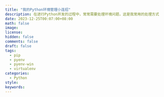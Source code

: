 ```yaml
---
title: "我的Python环境管理小连招"
description: 在进行Python开发的过程中，常常需要处理环境问题，这是我常用的处理方式，分享一下
date: 2023-12-25T00:07:00+08:00
math: false
image: 
license: 
hidden: false
comments: false
draft: false
tags:
  - pip
  - pyenv
  - pyenv-win
  - virtualenv
categories:
  - Python
style:
keywords:
---
```

